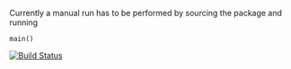 Currently a manual run has to be performed by sourcing the package and running

```main()```

[![Build Status](https://travis-ci.org/niallbenj/footballstats.svg?branch=master)](https://travis-ci.org/niallbenj/footballstats)

